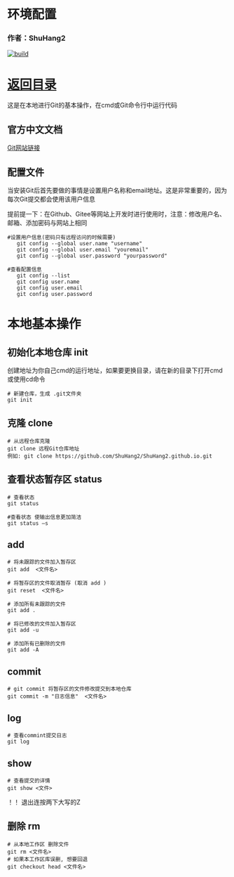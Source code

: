 # 环境配置

### 作者：ShuHang2

[![build](https://github.com/Anduin2017/HowToCook/actions/workflows/build.yml/badge.svg)](https://github.com/ShuHang2/ShuHang2.github.io)

# [返回目录](GIT.MD)

这是在本地进行Git的基本操作，在cmd或Git命令行中运行代码

## 官方中文文档

[Git网站链接](https://git-scm.com/book/zh/v2/%E8%B5%B7%E6%AD%A5-%E5%85%B3%E4%BA%8E%E7%89%88%E6%9C%AC%E6%8E%A7%E5%88%B6)

## 配置文件
当安装Git后首先要做的事情是设置用户名称和email地址。这是非常重要的，因为每次Git提交都会使用该用户信息

提前提一下：在Github、Gitee等网站上开发时进行使用时，注意：修改用户名、邮箱、添加密码与网站上相同

```shell
#设置用户信息(密码只有远程访问的时候需要)
   git config --global user.name "username"
   git config --global user.email "youremail"
   git config --global user.password "yourpassword"

#查看配置信息
   git config --list
   git config user.name
   git config user.email
   git config user.password
```

# 本地基本操作

## 初始化本地仓库 init

创建地址为你自己cmd的运行地址，如果要更换目录，请在新的目录下打开cmd或使用cd命令

```shell
# 新建仓库，生成 .git文件夹
git init  
```

## 克隆 clone

```shell
# 从远程仓库克隆
git clone 远程Git仓库地址 
例如: git clone https://github.com/ShuHang2/ShuHang2.github.io.git
```

## 查看状态暂存区 status

```shell
# 查看状态
git status 

#查看状态 使输出信息更加简洁
git status –s 
```

## add

```shell
# 将未跟踪的文件加入暂存区
git add  <文件名>  

# 将暂存区的文件取消暂存 (取消 add )
git reset  <文件名>  

# 添加所有未跟踪的文件
git add .

# 将已修改的文件加入暂存区
git add -u

# 添加所有已删除的文件
git add -A
```

## commit

```shell
# git commit 将暂存区的文件修改提交到本地仓库
git commit -m "日志信息"  <文件名>  
```

## log

```shell
# 查看commint提交日志
git log
```

## show

```shell
# 查看提交的详情
git show <文件>
```

！！ 退出连按两下大写的Z

## 删除 rm

```shell
# 从本地工作区 删除文件
git rm <文件名>  
# 如果本工作区库误删, 想要回退
git checkout head <文件名>  
```
